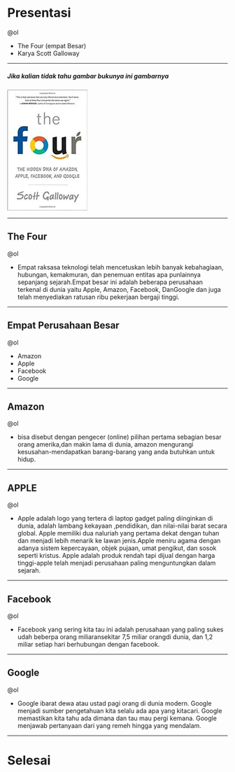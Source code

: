 # Presentasi 
@ol
- The Four (empat Besar)
- Karya Scott Galloway
---
##### Jika kalian tidak tahu gambar bukunya ini gambarnya
![flux explained](https://raw.githubusercontent.com/kamalok/presentasi-the-four/master/download.jpeg)

--- 

## The Four 
@ol
- Empat raksasa teknologi telah mencetuskan lebih banyak kebahagiaan, hubungan, kemakmuran, dan penemuan entitas apa punlainnya sepanjang sejarah.Empat besar ini adalah beberapa perusahaan terkenal di dunia yaitu Apple, Amazon, Facebook, DanGoogle dan juga telah menyediakan ratusan ribu pekerjaan bergaji tinggi. 

---
## Empat Perusahaan Besar
@ol
- Amazon
- Apple 
- Facebook
- Google

---
## Amazon 
@ol
- bisa disebut dengan pengecer (online) pilihan pertama sebagian besar orang amerika,dan makin lama di dunia, amazon mengurangi kesusahan-mendapatkan barang-barang yang anda butuhkan untuk hidup. 

---
## APPLE
@ol
- Apple adalah logo yang tertera di laptop gadget paling diinginkan di dunia, adalah lambang kekayaan ,pendidikan, dan nilai-nilai barat secara global. Apple memiliki dua naluriah yang pertama dekat dengan tuhan dan menjadi lebih menarik ke lawan jenis.Apple meniru agama dengan adanya sistem kepercayaan, objek pujaan, umat pengikut, dan sosok seperti kristus. Apple adalah produk rendah tapi dijual dengan harga tinggi-apple telah menjadi perusahaan paling menguntungkan dalam sejarah. 

--- 
## Facebook
@ol
- Facebook yang sering kita tau ini adalah perusahaan yang paling sukes udah beberpa orang miliaransekitar 7,5 miliar orangdi dunia, dan 1,2 miliar setiap hari berhubungan dengan facebook.

---
## Google
@ol
- Google ibarat dewa atau ustad pagi orang di dunia modern. Google menjadi sumber pengetahuan kita selalu ada apa yang kitacari. Google memastikan kita tahu ada dimana dan tau mau pergi kemana. Google menjawab pertanyaan dari yang remeh hingga yang mendalam. 
---
# Selesai
